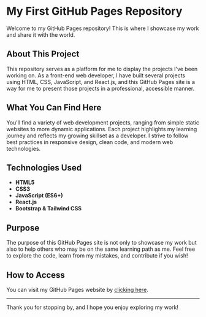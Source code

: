 # My First GitHub Pages Repository

Welcome to my GitHub Pages repository! This is where I showcase my work and share it with the world.

## About This Project

This repository serves as a platform for me to display the projects I've been working on. As a front-end web developer, I have built several projects using HTML, CSS, JavaScript, and React.js, and this GitHub Pages site is a way for me to present those projects in a professional, accessible manner.

## What You Can Find Here

You'll find a variety of web development projects, ranging from simple static websites to more dynamic applications. Each project highlights my learning journey and reflects my growing skillset as a developer. I strive to follow best practices in responsive design, clean code, and modern web technologies.

## Technologies Used

- **HTML5**
- **CSS3**
- **JavaScript (ES6+)**
- **React.js**
- **Bootstrap & Tailwind CSS**

## Purpose

The purpose of this GitHub Pages site is not only to showcase my work but also to help others who may be on the same learning path as me. Feel free to explore the code, learn from my mistakes, and contribute if you wish!

## How to Access

You can visit my GitHub Pages website by [clicking here](https://your-github-username.github.io/your-repo-name).

---

Thank you for stopping by, and I hope you enjoy exploring my work!
